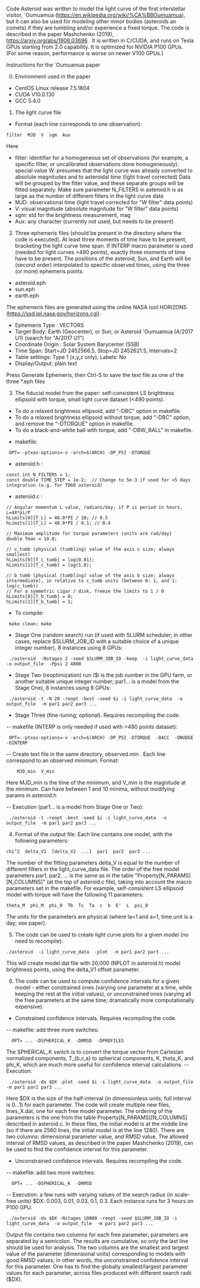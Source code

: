 Code Asteroid was written to model the light curve of the first interstellar visitor, `Oumuamua (https://en.wikipedia.org/wiki/%CA%BBOumuamua), but it can also be used for modeling other minor bodies (asteroids an comets) if they are tumbling and/or experience a fixed torque. The code is described in the paper Mashchenko (2019), https://arxiv.org/abs/1906.03696 . It is written in C/CUDA, and runs on Tesla GPUs starting from 2.0 capability. It is optimized for NVIDIA P100 GPUs. (For some reason, performance is worse on newer V100 GPUs.)


Instructions for the `Oumuamua paper

0) Environment used in the paper
 - CentOS Linux release 7.5.1804
 - CUDA V10.0.130
 - GCC 5.4.0

1) The light curve file
 - Format (each line corresponds to one observation):
```
filter  MJD  V  sgm  Aux
``` 
Here 
 - filter: identifier for a homogeneous set of observations (for example, a specific filter, or uncalibrated observations done homogeneously).
           special value W: presumes that the light curve was already converted to absolute magnitudes and to asteroidal time (light travel corrected)
           Data will be grouped by the filter value, and these separate groups will be fitted separately. Make sure parameter N_FILTERS in asteroid.h is as large
           as the number of different filters in the light curve data
 - MJD: observational time (light travel corrected for "W filter" data points)
 - V: visual magnitude (absolute magnitude for "W filter" data points)
 - sgm: std for the brightness measurement, mag
 - Aux: any character (currently not used, but needs to be present)

2) Three ephemeris files (should be present in the directory where the code is executed). At least three moments of time have to be present, bracketing the
light curve time span. If INTERP macro parameter is used (needed for light curves >490 points), exactly three moments of time have to be present. The positions
of the asteroid, Sun, and Earth will be (second order) interpolated to specific observed times, using the three (or more) ephemeris points.
 - asteroid.eph
 - sun.eph
 - earth.eph
 
 The ephemeris files are generated using the online NASA tool HORIZONS (https://ssd.jpl.nasa.gov/horizons.cgi).
  - Ephemeris Type : VECTORS
  - Target Body: Earth (Geocenter), or Sun, or Asteroid 'Oumuamua (A/2017 U1)  (search for "A/2017 U1")
  - Coordinate Origin :	Solar System Barycenter (SSB)
  - Time Span: Start=JD 2452566.5, Stop=JD 2452621.5, Intervals=2
  - Table settings: Type 1 (x,y,z only), Labels: No
  - Display/Output: plain text

Press Generate Ephemeris, then Ctrl-S to save the text file as one of the three *.eph files

3) The fiducial model from the paper: self-consistent LS brightness ellipsoid with torque, small light curve dataset (<490 points). 
 * To do a relaxed brightness ellipsoid, add "-DBC" option in makefile. 
 * To do a relaxed brightness ellipsoid without torque, add "-DBC" option, and remove the "-DTORQUE" option in makefile. 
 * To do a black-and-white ball with torque, add "-DBW_BALL" in makefile.

 - makefile:
```
 OPT=--ptxas-options=-v -arch=$(ARCH) -DP_PSI -DTORQUE
``` 
  - asteroid.h :
```
const int N_FILTERS = 1;
const double TIME_STEP = 1e-2;  // Change to 5e-3 if used for >5 days integration (e.g. for TD60 asteroid)
```
  - asteroid.c :
```
// Angular momentum L value, radians/day; if P is period in hours, L=48*pi/P
hLimits[0][T_L] = 48.0*PI / 10; // 8.5
hLimits[1][T_L] = 48.0*PI / 0.1; // 0.4    

// Maximum amplitude for torque parameters (units are rad/day)
double Tmax = 10.0;

// c_tumb (physical (tumbling) value of the axis c size; always smallest)
hLimits[0][T_c_tumb] = log(0.01);
hLimits[1][T_c_tumb] = log(1.0);                
    
// b_tumb (physical (tumbling) value of the axis b size; always intermediate), in relative to c_tumb units (between 0: 1, and 1: log(c_tumb))
// For a symmetric cigar / disk, freeze the limits to 1 / 0
hLimits[0][T_b_tumb] = 0;
hLimits[1][T_b_tumb] = 1;
```
 
 - To compile:
```
 make clean; make
```
 - Stage One (random search) run (if used with SLURM scheduler; in other cases, replace $SLURM_JOB_ID with a suitable choice of a unique integer number), 8 instances using 8 GPUs:
```
 ./asteroid  -Nstages 2 -seed $SLURM_JOB_ID -keep  -i light_curve_data  -o output_file  -Ppsi 2 4800
```
 - Stage Two (reoptimization) run ($i is the job number in the GPU farm, or another suitable unique integer number; par1... is a model from the Stage One), 8 instances using 8 GPUs:
```
 ./asteroid -t -N 20 -reopt -best -seed $i -i light_curve_data  -o output_file  -m par1 par2 par3 ...
```
 - Stage Three (fine-tuning; optional). Requires recompiling the code.

 -- makefile (INTERP is only needed if used with >490 points dataset):
```
 OPT=--ptxas-options=-v -arch=$(ARCH) -DP_PSI -DTORQUE  -DACC  -DNUDGE  -DINTERP
```
 -- Create text file in the same directory, observed.min . Each line correspond to an observed minimum. Format:
```
    MJD_min  V_min
```
 Here MJD_min is the time of the minimum, and V_min is the magnitude at the minimum. Can have between 1 and 10 minima, without modifying params in asteroid.h

 -- Execution (par1...  is a model from Stage One or Two):
```
 ./asteroid -t -reopt -best -seed $i -i light_curve_data  -o output_file  -m par1 par2 par3 ...
``` 
 
4) Format of the output file. Each line contains one model, with the following parameters:
```
chi^2  delta_V1  [delta_V2  ...]  par1  par2  par3 ...
```

The number of the fitting parameters delta_V is equal to the number of different filters in the light_curve_data file. The order of the free model parameters par1, par2, ...
is the same as in the table "Property[N_PARAMS][N_COLUMNS]" (at the top of asteroid.c file), taking into account the macro parameters set in the makefile. For example,
self-consistent LS ellipsoid model with torque will have the following 11 parameters:
```
theta_M  phi_M  phi_0  Tb  Tc  Ta  c  b  E'  L  psi_0
```
The units for the parameters are physical (where Ia=1 and a=1, time unit is a day; see paper).

5) The code can be used to create light curve plots for a given model (no need to recompile):
```
./asteroid  -i light_curve_data  -plot  -m par1 par2 par3 ...
```
This will create model.dat file with 20,000 (NPLOT in asteroid.h) model brightness points, using the delta_V1 offset parameter.

6) The code can be used to compute confidence intervals for a given model - either constrained ones (varying one parameter at a time, while keeping the rest at 
the initial values), or unconstrained ones (varying all the free parameters at the same time; dramatically more computationally expensive).

 - Constrained confidence intervals. Requires recompiling the code.
 
 -- makefile: add three more switches:
```
  OPT= ... -DSPHERICAL_K  -DRMSD  -DPROFILES
```
The SPHERICAL_K switch is to convert the torque vector from Cartesian normalized components, T_{b,c,a} to spherical components, K, theta_K, and phi_K, 
which are much more useful for confidence interval calculations.
 -- Execution:
```
 ./asteroid -dx $DX -plot -seed $i -i light_curve_data  -o output_file  -m par1 par2 par3 ...
``` 
Here $DX is the size of the half-interval (in dimensionless units; full interval is 0...1) for each parameter. The code will create multiple new files, 
lines_X.dat, one for each free model parameter. The ordering of the parameters is the one from the table Property[N_PARAMS][N_COLUMNS] described in asteroid.c.
In these files, the initial model is at the middle line (so if there are 2560 lines, the initial model is at the line 1280). There are two columns:
dimensional parameter value, and RMSD value. The allowed interval of RMSD values, as described in the paper Mashchenko (2019), can be used to find the
confidence interval for this parameter.

 - Unconstrained confidence intervals. Requires recompiling the code.
 
 -- makefile: add two more switches:
```
  OPT= ... -DSPHERICAL_K  -DRMSD
```
 -- Execution: a few runs with varying values of the search radius (in scale-free units) $DX: 0.003, 0.01, 0.03, 0.1, 0.3. Each instance runs for 3 hours on P100 GPU.
```
 ./asteroid -dx $DX -Nstages 10000 -reopt -seed $SLURM_JOB_ID -i light_curve_data  -o output_file  -m par1 par2 par3 ...
``` 
Output file contains two columns for each free parameter; parameters are separated by a semicolon. The results are cumulative, so only the last line should be used
for analysis. The two columns are the smallest and largest value of the parameter (dimensional units) corresponding to models with good RMSD values; in other
words, the unconstrained confidence interval for this parameter. One has to find the globally smallest/largest parameter values for each parameter, across
files produced with different search radii ($DX).

